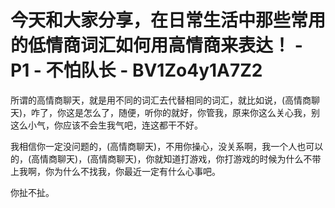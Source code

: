 # 今天和大家分享，在日常生活中那些常用的低情商词汇如何用高情商来表达！ - P1 - 不怕队长 - BV1Zo4y1A7Z2

所谓的高情商聊天，就是用不同的词汇去代替相同的词汇，就比如说，(高情商聊天)，咋了，你这是怎么了，随便，听你的就好，你管我，原来你这么关心我，别这么小气，你应该不会生我气吧，连这都干不好。

我相信你一定没问题的，(高情商聊天)，不用你操心，没关系啊，我一个人也可以的，(高情商聊天)，(高情商聊天)，你就知道打游戏，你打游戏的时候为什么不带上我啊，你为什么不找我，你最近一定有什么心事吧。

你扯不扯。